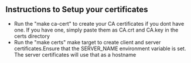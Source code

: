 ## Instructions to Setup your certificates

- Run the "make ca-cert" to create your CA certificates if you dont have one. If you have one, simply paste them as CA.crt and CA.key in the certs directory
- Run the "make certs" make target to create client and server certificates.Ensure that the SERVER_NAME environment variable is set. The server certificates will use that as a hostname

